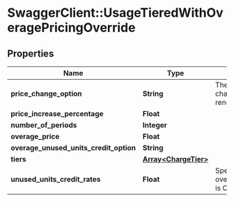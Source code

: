 # SwaggerClient::UsageTieredWithOveragePricingOverride

## Properties
Name | Type | Description | Notes
------------ | ------------- | ------------- | -------------
**price_change_option** | **String** | The options about how the charge price changes when renewed. | [optional] 
**price_increase_percentage** | **Float** |  | [optional] 
**number_of_periods** | **Integer** |  | [optional] 
**overage_price** | **Float** |  | [optional] 
**overage_unused_units_credit_option** | **String** |  | [optional] 
**tiers** | [**Array&lt;ChargeTier&gt;**](ChargeTier.md) |  | [optional] 
**unused_units_credit_rates** | **Float** | Specify only when the overageUnusedUnitsCreditOption is CreditBySpecificRate. | [optional] 


